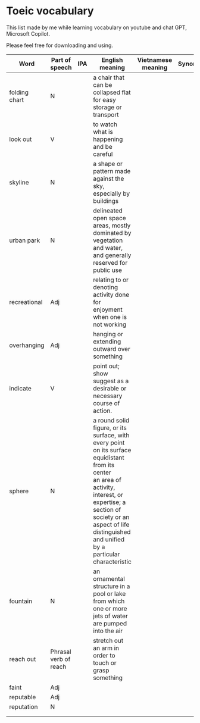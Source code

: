# Toeic vocabulary

This list made by me while learning vocabulary on youtube and chat GPT, Microsoft Copilot.

Please feel free for downloading and using.

| Word          | Part of speech        | IPA | English meaning                                                                                                                                                                                                                                      | Vietnamese meaning | Synonym | Antonym | Collocation | Original Sentence | My Sentence |
| ------------- | --------------------- | --- | ---------------------------------------------------------------------------------------------------------------------------------------------------------------------------------------------------------------------------------------------------- | ------------------ | ------- | ------- | ----------- | ----------------- | ----------- |
| folding chart | N                     |     | a chair that can be collapsed flat for easy storage or transport                                                                                                                                                                                     |                    |         |         |             |                   |             |
| look out      | V                     |     | to watch what is happening and be careful                                                                                                                                                                                                            |                    |         |         |             |                   |             |
| skyline       | N                     |     | a shape or pattern made against the sky, especially by buildings                                                                                                                                                                                     |                    |         |         |             |                   |             |
| urban park    | N                     |     | delineated open space areas, mostly dominated by vegetation and water, and generally reserved for public use                                                                                                                                         |                    |         |         |             |                   |             |
| recreational  | Adj                   |     | relating to or denoting activity done for enjoyment when one is not working                                                                                                                                                                          |                    |         |         |             |                   |             |
| overhanging   | Adj                   |     | hanging or extending outward over something                                                                                                                                                                                                          |                    |         |         |             |                   |             |
| indicate      | V                     |     | point out; show<br>suggest as a desirable or necessary course of action.                                                                                                                                                                             |                    |         |         |             |                   |             |
| sphere        | N                     |     | a round solid figure, or its surface, with every point on its surface equidistant from its center<br>an area of activity, interest, or expertise; a section of society or an aspect of life distinguished and unified by a particular characteristic |                    |         |         |             |                   |             |
| fountain      | N                     |     | an ornamental structure in a pool or lake from which one or more jets of water are pumped into the air                                                                                                                                               |                    |         |         |             |                   |             |
| reach out     | Phrasal verb of reach |     | stretch out an arm in order to touch or grasp something                                                                                                                                                                                              |                    |         |         |             |                   |             |
| faint         | Adj                   |     |                                                                                                                                                                                                                                                      |                    |         |         |             |                   |             |
| reputable     | Adj                   |     |                                                                                                                                                                                                                                                      |                    |         |         |             |                   |             |
| reputation    | N                     |     |                                                                                                                                                                                                                                                      |                    |         |         |             |                   |             |
|               |                       |     |                                                                                                                                                                                                                                                      |                    |         |         |             |                   |             |
|               |                       |     |                                                                                                                                                                                                                                                      |                    |         |         |             |                   |             |
